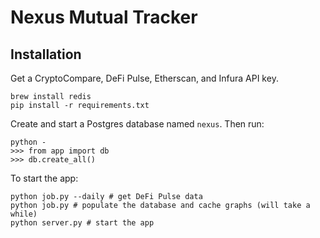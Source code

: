 # Nexus Mutual Tracker

## Installation
Get a CryptoCompare, DeFi Pulse, Etherscan, and Infura API key.
```
brew install redis
pip install -r requirements.txt
```
Create and start a Postgres database named `nexus`. Then run:
```
python -
>>> from app import db
>>> db.create_all()
```
To start the app:
```
python job.py --daily # get DeFi Pulse data
python job.py # populate the database and cache graphs (will take a while)
python server.py # start the app
```
